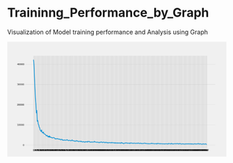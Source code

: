# Traininng_Performance_by_Graph
Visualization of Model training performance and Analysis using Graph 

![alt text](https://github.com/Aadityapritam/Traininng_Performance_by_Graph/blob/master/Figure_1.png?raw=true)

